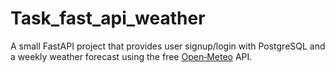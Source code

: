 # Task_fast_api_weather

A small FastAPI project that provides user signup/login with PostgreSQL and a weekly weather forecast using the free 
[Open‑Meteo](https://open-meteo.com/) API.
